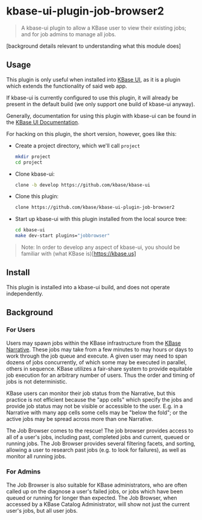 # kbase-ui-plugin-job-browser2

> A kbase-ui plugin to allow a KBase user to view their existing jobs; and for job admins to manage all jobs.

[background details relevant to understanding what this module does]

## Usage

This plugin is only useful when installed into [KBase UI](https://github.com/kbase/kbase-ui), as it is a plugin which extends the functionality of said web app.

If kbase-ui is currently configured to use this plugin, it will already be present in the default build (we only support one build of kbase-ui anyway).

Generally, documentation for using this plugin with kbase-ui can be found in the [KBase UI Documentation]().

For hacking on this plugin, the short version, however, goes like this:

-   Create a project directory, which we'll call `project`
    ```bash
    mkdir project
    cd project
    ```
-   Clone kbase-ui:
    ```bash
    clone -b develop https://github.com/kbase/kbase-ui
    ```
-   Clone this plugin:
    ```bash
    clone https://github.com/kbase/kbase-ui-plugin-job-browser2
    ```
-   Start up kbase-ui with this plugin installed from the local source tree:
    ```bash
    cd kbase-ui
    make dev-start plugins="jobbrowser"
    ```

> Note: In order to develop any aspect of kbase-ui, you should be familiar with (what KBase is)[https://kbase.us]

## Install

This plugin is installed into a kbase-ui build, and does not operate independently.

## Background

### For Users

Users may spawn jobs within the KBase infrastructure from the [KBase Narrative](https://github.com/kbase/narrative). These jobs may take from a few minutes to may hours or days to work through the job queue and execute. A given user may need to span dozens of jobs concurrently, of which some may be executed in parallel, others in sequence. KBase utilizes a fair-share system to provide equitable job execution for an arbitrary number of users. Thus the order and timing of jobs is not deterministic.

KBase users can monitor their job status from the Narrative, but this practice is not efficient because the "app cells" which specify the jobs and provide job status may not be visible or accessible to the user. E.g. in a Narrative with many app cells some cells may be "below the fold"; or the active jobs may be spread across more than one Narrative.

The Job Browser comes to the rescue! The job browser provides access to all of a user's jobs, including past, completed jobs and current, queued or running jobs. The Job Browser provides several filtering facets, and sorting, allowing a user to research past jobs (e.g. to look for failures), as well as monitor all running jobs.

### For Admins

The Job Browser is also suitable for KBase administrators, who are often called up on the diagnose a user's failed jobs, or jobs which have been queued or running for longer than expected. The Job Browser, when accessed by a KBase Catalog Administrator, will show not just the current user's jobs, but all user jobs.
